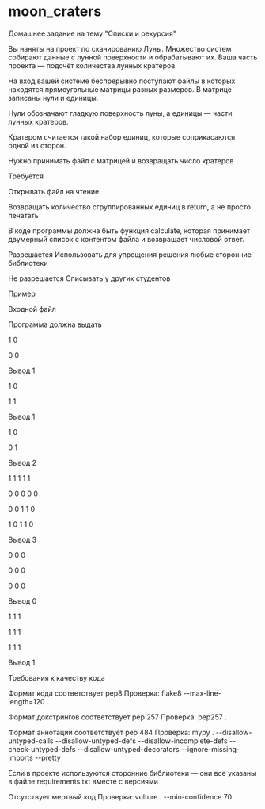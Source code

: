 # moon_craters
Домашнее задание на тему "Списки и рекурсия"

Вы наняты на проект по сканированию Луны. Множество систем собирают данные с лунной поверхности и обрабатывают их. Ваша часть проекта — подсчёт количества лунных кратеров. 

На вход вашей системе беспрерывно поступают файлы в которых находятся прямоугольные матрицы разных размеров. В матрице записаны нули и единицы.

Нули обозначают гладкую поверхность луны, а единицы — части лунных кратеров.

Кратером считается такой набор единиц, которые соприкасаются одной из сторон.

Нужно принимать файл с матрицей и возвращать число кратеров


Требуется

Открывать файл на чтение 

Возвращать количество сгруппированных единиц в return, a не просто печатать

В коде программы должна быть функция calculate, которая принимает двумерный список с контентом файла и возвращает числовой ответ.

Разрешается
Использовать для упрощения решения любые сторонние библиотеки

Не разрешается
Списывать у других студентов

Пример

Входной файл

Программа должна выдать

1 0

0 0

Вывод 1

1 0

1 1

Вывод 1

1 0

0 1

Вывод 2

1 1 1 1 1

0 0 0 0 0

0 0 1 1 0

1 0 1 1 0

Вывод 3

0 0 0

0 0 0

0 0 0

Вывод 0

1 1 1

1 1 1

1 1 1

Вывод 1


Требования к качеству кода

Формат кода соответствует pep8
Проверка: flake8 --max-line-length=120 .

Формат докстрингов соответствует pep 257
Проверка: pep257 . 

Формат аннотаций соответствует pep 484
Проверка: mypy . --disallow-untyped-calls --disallow-untyped-defs --disallow-incomplete-defs --check-untyped-defs  --disallow-untyped-decorators --ignore-missing-imports --pretty

Если в проекте используются сторонние библиотеки — они все указаны в файле requirements.txt вместе с версиями

Отсутствует мертвый код
Проверка:  vulture . --min-confidence 70